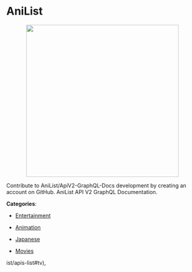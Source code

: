 # AniList
<p align="center">
    <img width="400" src="https://raw.githubusercontent.com/apis-list/apis-list/apis/anilist/logo_256x256.png" />
</p>

Contribute to AniList/ApiV2-GraphQL-Docs development by creating an account on GitHub. AniList API V2 GraphQL Documentation.



**Categories**:

- [Entertainment](https://github.com/apis-list/apis-list#entertainment)

- [Animation](https://github.com/apis-list/apis-list#animation)

- [Japanese](https://github.com/apis-list/apis-list#japanese)

- [Movies](https://github.com/apis-list/apis-list#movies)



ist/apis-list#tv),


